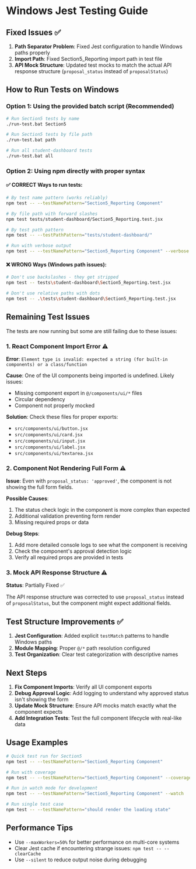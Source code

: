 # Windows Jest Testing Guide

## Fixed Issues ✅

1. **Path Separator Problem**: Fixed Jest configuration to handle Windows paths properly
2. **Import Path**: Fixed Section5_Reporting import path in test file
3. **API Mock Structure**: Updated test mocks to match the actual API response structure (`proposal_status` instead of `proposalStatus`)

## How to Run Tests on Windows

### Option 1: Using the provided batch script (Recommended)
```bash
# Run Section5 tests by name
./run-test.bat Section5

# Run Section5 tests by file path
./run-test.bat path

# Run all student-dashboard tests
./run-test.bat all
```

### Option 2: Using npm directly with proper syntax

#### ✅ CORRECT Ways to run tests:
```bash
# By test name pattern (works reliably)
npm test -- --testNamePattern="Section5_Reporting Component"

# By file path with forward slashes
npm test tests/student-dashboard/Section5_Reporting.test.jsx

# By test path pattern  
npm test -- --testPathPattern="tests/student-dashboard/"

# Run with verbose output
npm test -- --testNamePattern="Section5_Reporting Component" --verbose
```

#### ❌ WRONG Ways (Windows path issues):
```bash
# Don't use backslashes - they get stripped
npm test -- tests\student-dashboard\Section5_Reporting.test.jsx

# Don't use relative paths with dots
npm test -- .\tests\student-dashboard\Section5_Reporting.test.jsx
```

## Remaining Test Issues

The tests are now running but some are still failing due to these issues:

### 1. React Component Import Error ⚠️
**Error**: `Element type is invalid: expected a string (for built-in components) or a class/function`

**Cause**: One of the UI components being imported is undefined. Likely issues:
- Missing component export in `@/components/ui/*` files
- Circular dependency
- Component not properly mocked

**Solution**: Check these files for proper exports:
- `src/components/ui/button.jsx`
- `src/components/ui/card.jsx` 
- `src/components/ui/input.jsx`
- `src/components/ui/label.jsx`
- `src/components/ui/textarea.jsx`

### 2. Component Not Rendering Full Form ⚠️
**Issue**: Even with `proposal_status: 'approved'`, the component is not showing the full form fields.

**Possible Causes**:
1. The status check logic in the component is more complex than expected
2. Additional validation preventing form render
3. Missing required props or data

**Debug Steps**:
1. Add more detailed console logs to see what the component is receiving
2. Check the component's approval detection logic
3. Verify all required props are provided in tests

### 3. Mock API Response Structure ⚠️ 
**Status**: Partially Fixed ✅

The API response structure was corrected to use `proposal_status` instead of `proposalStatus`, but the component might expect additional fields.

## Test Structure Improvements ✅

1. **Jest Configuration**: Added explicit `testMatch` patterns to handle Windows paths
2. **Module Mapping**: Proper `@/*` path resolution configured  
3. **Test Organization**: Clear test categorization with descriptive names

## Next Steps

1. **Fix Component Imports**: Verify all UI component exports
2. **Debug Approval Logic**: Add logging to understand why approved status isn't showing the form
3. **Update Mock Structure**: Ensure API mocks match exactly what the component expects
4. **Add Integration Tests**: Test the full component lifecycle with real-like data

## Usage Examples

```bash
# Quick test run for Section5
npm test -- --testNamePattern="Section5_Reporting Component"

# Run with coverage
npm test -- --testNamePattern="Section5_Reporting Component" --coverage

# Run in watch mode for development
npm test -- --testNamePattern="Section5_Reporting Component" --watch

# Run single test case
npm test -- --testNamePattern="should render the loading state"
```

## Performance Tips

- Use `--maxWorkers=50%` for better performance on multi-core systems
- Clear Jest cache if encountering strange issues: `npm test -- --clearCache`
- Use `--silent` to reduce output noise during debugging 